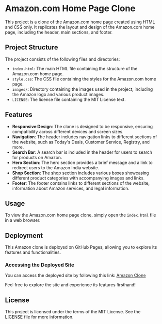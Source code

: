 # Amazon.com Home Page Clone

This project is a clone of the Amazon.com home page created using HTML and CSS only. It replicates the layout and design of the Amazon.com home page, including the header, main sections, and footer.

## Project Structure

The project consists of the following files and directories:

- `index.html`: The main HTML file containing the structure of the Amazon.com home page.
- `style.css`: The CSS file containing the styles for the Amazon.com home page.
- `images/`: Directory containing the images used in the project, including the Amazon logo and various product images.
- `LICENSE`: The license file containing the MIT License text.

## Features

- **Responsive Design**: The clone is designed to be responsive, ensuring compatibility across different devices and screen sizes.
- **Navigation**: The header includes navigation links to different sections of the website, such as Today's Deals, Customer Service, Registry, and more.
- **Search Bar**: A search bar is included in the header for users to search for products on Amazon.
- **Hero Section**: The hero section provides a brief message and a link to redirect users to the Amazon India website.
- **Shop Section**: The shop section includes various boxes showcasing different product categories with accompanying images and links.
- **Footer**: The footer contains links to different sections of the website, information about Amazon services, and legal information.

## Usage

To view the Amazon.com home page clone, simply open the `index.html` file in a web browser.

## Deployment

This Amazon clone is deployed on GitHub Pages, allowing you to explore its features and functionalities.

### Accessing the Deployed Site

You can access the deployed site by following this link: [Amazon Clone](https://amar-codingenthusiast.github.io/amazon)

Feel free to explore the site and experience its features firsthand!

## License

This project is licensed under the terms of the MIT License. See the [LICENSE](LICENSE) file for more information.

